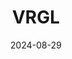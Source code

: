 ---  
layout: startup_page  
title: "VRGL"  
id: "vrglwealth.com"  
permalink: "/vrglvrglwealth.com08292024/"  
website: "https://www.vrglwealth.com"  
funding_round: "Strategic Fundraising"  
funding_amount: ""  
investors: "FINTOP Capital, MissionOG, Northwestern Mutual, Flyover Capital, Fin Capital"  
about: "VRGL offers a Client Acquisition and Investment Proposal Management solution designed to streamline the investment proposal and client acquisition process for wealth management firms. Its platform aggregates client investment data, provides analytics, and automates proposal generation, accelerating time to revenue and improving client acquisition and retention. The platform helps advisors demonstrate their value proposition while ensuring compliance."  
markets: "Wealth Management Software, Investment Management, Advice, Analytics, Consulting, Information Services, SaaS, Wealth Management"  
hq: "Dallas, Texas, United States"  
founded_year: "2021"  
linkedin: "https://www.linkedin.com/company/vrgl"  
twitter: "https://x.com/vrglwealth"  
instagram: ""  
facebook: ""  
crunchbase: "https://www.crunchbase.com/organization/vrgl"  
pitchbook: "https://pitchbook.com/profiles/company/492930-82"  

date_display: "29-Aug-2024"  
date: "2024-08-29"

# SEO Optimization  
meta_title: "VRGL - Strategic Fundraising"  
meta_description: "VRGL, VRGL offers a Client Acquisition and Investment Proposal Management solution designed to streamline the investment proposal and client acquisition pro..."  
meta_keywords: "VRGL, Wealth Management Software, Investment Management, Advice, Analytics, Consulting, Information Services, SaaS, Wealth Management, Strategic Fundraising funding"  
canonical_url: "https://startup.projectstartups.com/vrglvrglwealth.com08292024/"  
---